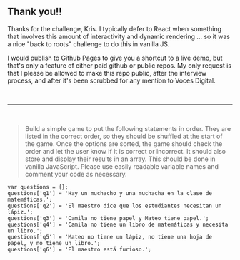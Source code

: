 ## Thank you!!

Thanks for the challenge, Kris.  I typically defer to React when something that involves this amount of interactivity and dynamic rendering ... so it was a nice "back to roots" challenge to do this in vanilla JS.

I would publish to Github Pages to give you a shortcut to a live demo, but that's only a feature of either paid github or public repos.  My only request is that I please be allowed to make this repo public, after the interview process, and after it's been scrubbed for any mention to Voces Digital.

<br/>


----

<br/>

>Build a simple game to put the following statements in order. They are listed in the correct order, so they should be shuffled at the start of the game. Once the options are sorted, the game should check the order and let the user know if it is correct or incorrect. It should also store and display their results in an array. This should be done in vanilla JavaScript. Please use easily readable variable names and comment your code as necessary.
```
var questions = {};
questions['q1'] = 'Hay un muchacho y una muchacha en la clase de matemáticas.';
questions['q2'] = 'El maestro dice que los estudiantes necesitan un lápiz.';
questions['q3'] = 'Camila no tiene papel y Mateo tiene papel.';
questions['q4'] = 'Camila no tiene un libro de matemáticas y necesita un libro.';
questions['q5'] = 'Mateo no tiene un lápiz, no tiene una hoja de papel, y no tiene un libro.';
questions['q6'] = 'El maestro está furioso.';
```